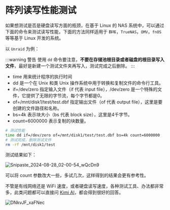 # 阵列读写性能测试

如果想测试是否是硬盘读写方面的瓶颈，在基于 Linux 的 NAS 系统中，可以通过下面的命令来测试读写性能，下面的方法同样适用于 `群晖`，`TrueNAS`，`OMV`，`fnOS` 等等基于 Linux 开发的系统。

以 `Unraid` 为例：

:::warning 警告
使用 `dd` 命令要注意，**不要在存储池根目录或者磁盘的根目录写入文件**，最好是新建一个测试文件夹再写入，测试完成之后删除。
:::

- time 用来统计程序的执行时间
- dd 是一个在 Unix 和类 Unix 操作系统中用于转换和复制文件的命令行工具。
- if=/dev/zero 指定输入文件（if 代表 input file），/dev/zero 是一个特殊的文件，它提供了无限的字节流，每个字节都是0。
- of=/mnt/disk1/test/test.dbf 指定输出文件（of 代表 output file），这里是要创建的文件路径和名称。
- bs=4k 表示块大小（bs 代表 block size），这里是4千字节。
- count=6000000 表示复制的块数量。

```sh
# 测试性能
time dd if=/dev/zero of=/mnt/disk1/test/test.dbf bs=4k count=6000000
# 测试完成，删除测试文件
rm -rf /mnt/disk1/test
```

测试结果如下：

![Snipaste_2024-08-28_02-00-54_wQcDn9](https://img-1255332810.cos.ap-chengdu.myqcloud.com/Snipaste_2024-08-28_02-00-54_wQcDn9.png)

可以将 count 参数改大一些，多试几次，这样得到的结果会更有参考性。

不管是有线网络还是 WiFi 速度，或者硬盘读写速度，各种测试工具、办法都非常多，此类问题都可以直接问 [Kimi AI](https://kimi.moonshot.cn/)，都会得到很好的回答。

![DNkvJF_xaFNec](https://img-1255332810.cos.ap-chengdu.myqcloud.com/DNkvJF_xaFNec.png)